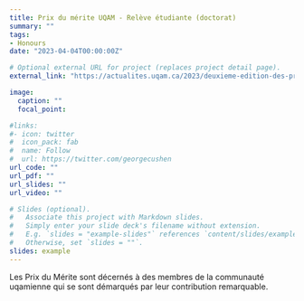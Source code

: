 ```yaml
---
title: Prix du mérite UQAM ‑ Relève étudiante (doctorat)
summary: ""
tags:
- Honours
date: "2023-04-04T00:00:00Z"

# Optional external URL for project (replaces project detail page).
external_link: "https://actualites.uqam.ca/2023/deuxieme-edition-des-prix-du-merite/"

image:
  caption: ""
  focal_point:

#links:
#- icon: twitter
#  icon_pack: fab
#  name: Follow
#  url: https://twitter.com/georgecushen
url_code: ""
url_pdf: ""
url_slides: ""
url_video: ""

# Slides (optional).
#   Associate this project with Markdown slides.
#   Simply enter your slide deck's filename without extension.
#   E.g. `slides = "example-slides"` references `content/slides/example-slides.md`.
#   Otherwise, set `slides = ""`.
slides: example
---
```


Les Prix du Mérite sont décernés à des membres de la communauté uqamienne qui se sont démarqués par leur contribution remarquable.